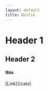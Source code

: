 ```yaml
---
layout: default
title: Dustin
---
```


Header 1
========

Header 2
--------

<h4>
this
</h4>
[Link](/cats)

